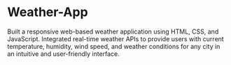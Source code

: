 # Weather-App
Built a responsive web-based weather application using HTML, CSS, and JavaScript. Integrated real-time weather APIs to provide users with current temperature, humidity, wind speed, and weather conditions for any city in an intuitive and user-friendly interface.
